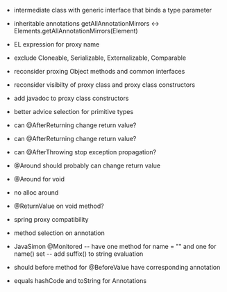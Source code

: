 - intermediate class with generic interface that binds a type parameter
- inheritable annotations getAllAnnotationMirrors <-> Elements.getAllAnnotationMirrors(Element)

- EL expression for proxy name
- exclude Cloneable, Serializable, Externalizable, Comparable
- reconsider proxing Object methods and common interfaces
- reconsider visibilty of proxy class and proxy class constructors
- add javadoc to proxy class constructors
- better advice selection for primitive types
- can @AfterReturning change return value?
- can @AfterReturning change return value?
- can @AfterThrowing stop exception propagation?
- @Around should probably can change return value
- @Around for void
- no alloc around
- @ReturnValue on void method?
- spring proxy compatibility
- method selection on annotation
- JavaSimon @Monitored
-- have one method for name = "" and one for name() set
-- add suffix() to string evaluation
- should before method for @BeforeValue have corresponding annotation
- equals hashCode and toString for Annotations

